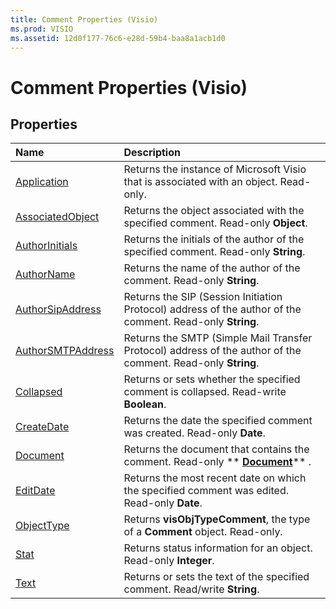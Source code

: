 ```yaml
---
title: Comment Properties (Visio)
ms.prod: VISIO
ms.assetid: 12d0f177-76c6-e28d-59b4-baa8a1acb1d0
---
```



# Comment Properties (Visio)

## Properties



|**Name**|**Description**|
|:-----|:-----|
|[Application](comment-application-property-visio.md)|Returns the instance of Microsoft Visio that is associated with an object. Read-only.|
|[AssociatedObject](comment-associatedobject-property-visio.md)|Returns the object associated with the specified comment. Read-only  **Object**.|
|[AuthorInitials](comment-authorinitials-property-visio.md)|Returns the initials of the author of the specified comment. Read-only  **String**.|
|[AuthorName](comment-authorname-property-visio.md)|Returns the name of the author of the comment. Read-only  **String**.|
|[AuthorSipAddress](comment-authorsipaddress-property-visio.md)|Returns the SIP (Session Initiation Protocol) address of the author of the comment. Read-only  **String**.|
|[AuthorSMTPAddress](comment-authorsmtpaddress-property-visio.md)|Returns the SMTP (Simple Mail Transfer Protocol) address of the author of the comment. Read-only  **String**.|
|[Collapsed](comment-collapsed-property-visio.md)|Returns or sets whether the specified comment is collapsed. Read-write  **Boolean**.|
|[CreateDate](comment-createdate-property-visio.md)|Returns the date the specified comment was created. Read-only  **Date**.|
|[Document](comment-document-property-visio.md)|Returns the document that contains the comment. Read-only  ** **[Document](document-object-visio.md)**** .|
|[EditDate](comment-editdate-property-visio.md)|Returns the most recent date on which the specified comment was edited. Read-only  **Date**.|
|[ObjectType](comment-objecttype-property-visio.md)|Returns  **visObjTypeComment**, the type of a  **Comment** object. Read-only.|
|[Stat](comment-stat-property-visio.md)|Returns status information for an object. Read-only  **Integer**.|
|[Text](comment-text-property-visio.md)|Returns or sets the text of the specified comment. Read/write  **String**.|

